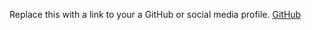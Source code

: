Replace this with a link to your a GitHub or social media profile.
[GitHub](http://KeerthiTJ/markdown-portfolio)
